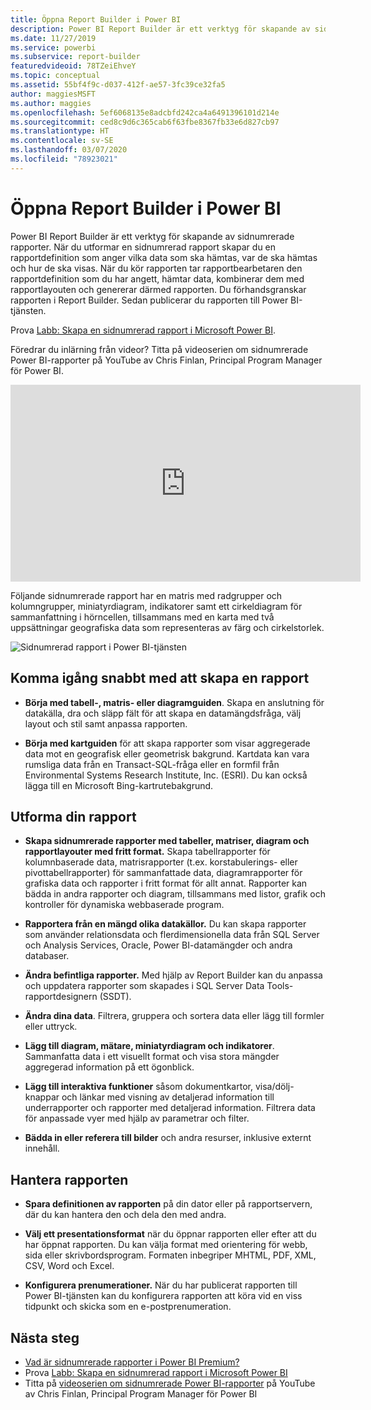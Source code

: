 ```yaml
---
title: Öppna Report Builder i Power BI
description: Power BI Report Builder är ett verktyg för skapande av sidnumrerade rapporter.
ms.date: 11/27/2019
ms.service: powerbi
ms.subservice: report-builder
featuredvideoid: 78TZeiEhveY
ms.topic: conceptual
ms.assetid: 55bf4f9c-d037-412f-ae57-3fc39ce32fa5
author: maggiesMSFT
ms.author: maggies
ms.openlocfilehash: 5ef6068135e8adcbfd242ca4a6491396101d214e
ms.sourcegitcommit: ced8c9d6c365cab6f63fbe8367fb33e6d827cb97
ms.translationtype: HT
ms.contentlocale: sv-SE
ms.lasthandoff: 03/07/2020
ms.locfileid: "78923021"
---
```

# <a name="power-bi-report-builder"></a>Öppna Report Builder i Power BI

 Power BI Report Builder är ett verktyg för skapande av sidnumrerade rapporter.  När du utformar en sidnumrerad rapport skapar du en rapportdefinition som anger vilka data som ska hämtas, var de ska hämtas och hur de ska visas. När du kör rapporten tar rapportbearbetaren den rapportdefinition som du har angett, hämtar data, kombinerar dem med rapportlayouten och genererar därmed rapporten. Du förhandsgranskar rapporten i Report Builder. Sedan publicerar du rapporten till Power BI-tjänsten.

Prova [Labb: Skapa en sidnumrerad rapport i Microsoft Power BI](https://www.microsoft.com/handsonlabs/selfpacedlabs/details/SQ00208).

Föredrar du inlärning från videor? Titta på videoserien om sidnumrerade Power BI-rapporter på YouTube av Chris Finlan, Principal Program Manager för Power BI.

<iframe width="560" height="315" src="https://www.youtube.com/embed/78TZeiEhveY?list=PLx7LcKtN_gq-JVzM6L8xNNxX7kts-KflJ" frameborder="0" allowfullscreen></iframe>

Följande sidnumrerade rapport har en matris med radgrupper och kolumngrupper, miniatyrdiagram, indikatorer samt ett cirkeldiagram för sammanfattning i hörncellen, tillsammans med en karta med två uppsättningar geografiska data som representeras av färg och cirkelstorlek.  

![Sidnumrerad rapport i Power BI-tjänsten](media/report-builder-power-bi/report-builder-get-started-paginated-report.png)

##  <a name="JumpStartReptCreation"></a> Komma igång snabbt med att skapa en rapport  
 
-   **Börja med tabell-, matris- eller diagramguiden**. Skapa en anslutning för datakälla, dra och släpp fält för att skapa en datamängdsfråga, välj layout och stil samt anpassa rapporten.  
  
-   **Börja med kartguiden** för att skapa rapporter som visar aggregerade data mot en geografisk eller geometrisk bakgrund. Kartdata kan vara rumsliga data från en Transact-SQL-fråga eller en formfil från Environmental Systems Research Institute, Inc. (ESRI). Du kan också lägga till en Microsoft Bing-kartrutebakgrund.  

##  <a name="DesignRept"></a> Utforma din rapport  
  
-   **Skapa sidnumrerade rapporter med tabeller, matriser, diagram och rapportlayouter med fritt format.** Skapa tabellrapporter för kolumnbaserade data, matrisrapporter (t.ex. korstabulerings- eller pivottabellrapporter) för sammanfattade data, diagramrapporter för grafiska data och rapporter i fritt format för allt annat. Rapporter kan bädda in andra rapporter och diagram, tillsammans med listor, grafik och kontroller för dynamiska webbaserade program.  
  
-   **Rapportera från en mängd olika datakällor.** Du kan skapa rapporter som använder relationsdata och flerdimensionella data från SQL Server och Analysis Services, Oracle, Power BI-datamängder och andra databaser.  
  
-   **Ändra befintliga rapporter.** Med hjälp av Report Builder kan du anpassa och uppdatera rapporter som skapades i SQL Server Data Tools-rapportdesignern (SSDT).  
  
-   **Ändra dina data**. Filtrera, gruppera och sortera data eller lägg till formler eller uttryck.  

-   **Lägg till diagram, mätare, miniatyrdiagram och indikatorer**. Sammanfatta data i ett visuellt format och visa stora mängder aggregerad information på ett ögonblick.  
  
-   **Lägg till interaktiva funktioner** såsom dokumentkartor, visa/dölj-knappar och länkar med visning av detaljerad information till underrapporter och rapporter med detaljerad information. Filtrera data för anpassade vyer med hjälp av parametrar och filter.  
  
-   **Bädda in eller referera till bilder** och andra resurser, inklusive externt innehåll.  
  
##  <a name="ManageRpt"></a> Hantera rapporten  
  
-   **Spara definitionen av rapporten** på din dator eller på rapportservern, där du kan hantera den och dela den med andra.  
  
-   **Välj ett presentationsformat** när du öppnar rapporten eller efter att du har öppnat rapporten. Du kan välja format med orientering för webb, sida eller skrivbordsprogram. Formaten inbegriper MHTML, PDF, XML, CSV, Word och Excel.  
  
-   **Konfigurera prenumerationer.** När du har publicerat rapporten till Power BI-tjänsten kan du konfigurera rapporten att köra vid en viss tidpunkt och skicka som en e-postprenumeration.  

## <a name="next-steps"></a>Nästa steg

- [Vad är sidnumrerade rapporter i Power BI Premium?](paginated-reports-report-builder-power-bi.md)
- Prova [Labb: Skapa en sidnumrerad rapport i Microsoft Power BI](https://www.microsoft.com/handsonlabs/selfpacedlabs/details/SQ00208)
- Titta på [videoserien om sidnumrerade Power BI-rapporter](https://www.youtube.com/watch?v=78TZeiEhveY&list=PLx7LcKtN_gq-JVzM6L8xNNxX7kts-KflJ) på YouTube av Chris Finlan, Principal Program Manager för Power BI